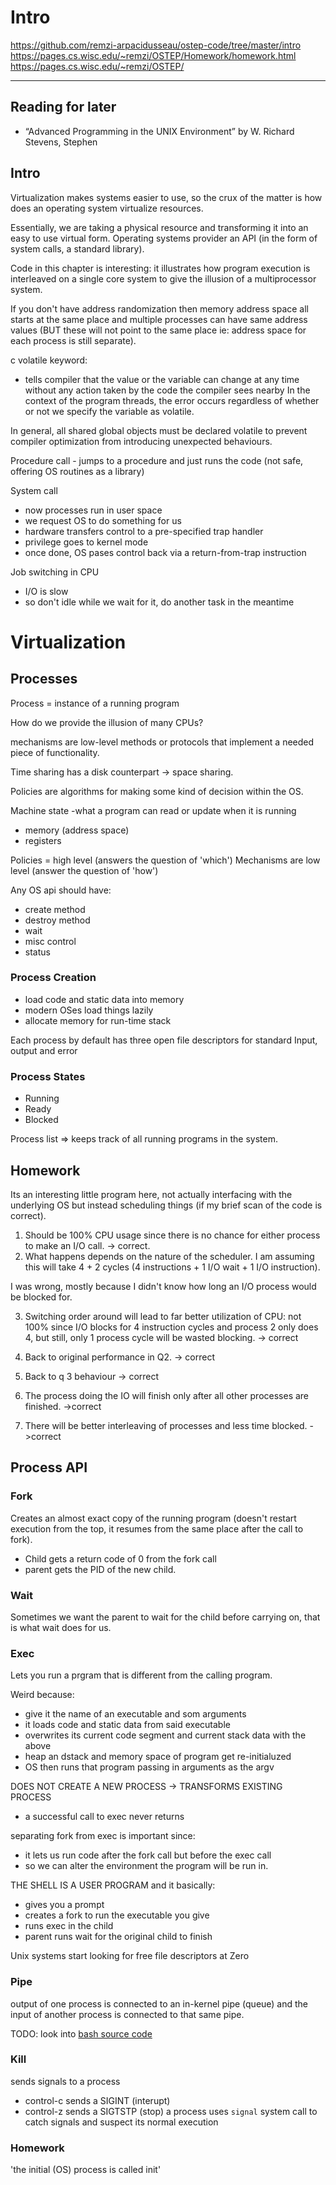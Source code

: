# Intro 
https://github.com/remzi-arpacidusseau/ostep-code/tree/master/intro
https://pages.cs.wisc.edu/~remzi/OSTEP/Homework/homework.html
https://pages.cs.wisc.edu/~remzi/OSTEP/

___ 
## Reading for later
 * “Advanced Programming in the UNIX Environment” by W. Richard Stevens, Stephen

## Intro 

Virtualization makes systems easier to use, so the crux of the matter is how does an operating system virtualize resources.

Essentially, we are taking a physical resource and transforming it into an easy to use virtual form. Operating systems provider 
an API (in the form of system calls, a standard library).

Code in this chapter is interesting: it illustrates how program execution is interleaved on a single core system to give the illusion of a multiprocessor
system. 

If you don't have address randomization then memory address space all starts at the same place and multiple processes can have same address values (BUT these
will not point to the same place ie: address space for each process is still separate).

c volatile keyword:
- tells compiler that the value or the variable can change at any time without any action taken by the code the compiler sees nearby
In the context of the program threads, the error occurs regardless of whether or not we specify the variable as volatile. 

In general, all shared global objects must be declared volatile to prevent compiler optimization from introducing unexpected behaviours.

Procedure call - jumps to a procedure and just runs the code (not safe, offering OS routines as a library)

System call 
* now processes run in user space
* we request OS to do something for us
* hardware transfers control to a pre-specified trap handler
* privilege goes to kernel mode 
* once done, OS pases control back via a return-from-trap instruction

Job switching in CPU 
* I/O is slow
* so don't idle while we wait for it, do another task in the meantime

# Virtualization 

## Processes 

Process = instance of a running program 

How do we provide the illusion of many CPUs? 

mechanisms are low-level methods or protocols that implement a needed piece of functionality.

Time sharing has a disk counterpart -> space sharing. 

Policies are algorithms for making some kind of decision within the OS.

Machine state -what a program can read or update when it is running
* memory (address space)
* registers

Policies = high level (answers the question of 'which')
Mechanisms are low level (answer the question of 'how')

Any OS api should have:
* create method
* destroy method 
* wait
* misc control
* status

### Process Creation 

* load code and static data into memory
* modern OSes load things lazily
* allocate memory for run-time stack

Each process by default has three open file descriptors for standard Input, output and error

### Process States
* Running
* Ready
* Blocked


Process list => keeps track of all running programs in the system. 

## Homework

Its an interesting little program here, not actually interfacing with the underlying OS but instead scheduling things (if my brief scan of the code is correct).

1. Should be 100% CPU usage since there is no chance for either process to make an I/O call. -> correct. 
2. What happens depends on the nature of the scheduler. I am assuming this will take 4 + 2 cycles (4 instructions + 1 I/O wait + 1 I/O instruction).

I was wrong, mostly because I didn't know how long an I/O process would be blocked for. 

3. Switching order around will lead to far better utilization of CPU: not 100% since
I/O blocks for 4 instruction cycles and process 2 only does 4, but still, only 1 process 
cycle will be wasted blocking. -> correct

4. Back to original performance in Q2. -> correct
5. Back to q 3 behaviour -> correct
6. The process doing the IO will finish only after all other processes are finished. ->correct
7. There will be better interleaving of processes and less time blocked. ->correct

## Process API

### Fork

Creates an almost exact copy of the running program (doesn't restart execution from the top, it resumes from the same place after the call to fork).
- Child gets a return code of 0 from the fork call
- parent gets the PID of the new child. 

### Wait 

Sometimes we want the parent to wait for the child before carrying on, that is what 
wait does for us. 

### Exec 

Lets you run a prgram that is different from the calling program. 

Weird because: 
* give it the name of an executable and som arguments 
* it loads code and static data from said executable 
* overwrites its current code segment and current stack data with the above 
* heap an dstack and memory space of program get re-initialuzed
* OS then runs that program passing in arguments as the argv

DOES NOT CREATE A NEW PROCESS -> TRANSFORMS EXISTING PROCESS
* a successful call to exec never returns

separating fork from exec is important since:
* it lets us run code after the fork call but before the exec call
* so we can alter the environment the program will be run in.

THE SHELL IS A USER PROGRAM and it basically:
* gives you a prompt 
* creates a fork to run the executable you give
* runs exec in the child
* parent runs wait for the original child to finish

Unix systems start looking for free file descriptors at Zero

### Pipe

output of one process is connected to an in-kernel pipe (queue)
and the input of another process is connected to that same pipe.


TODO: look into [bash source code](https://github.com/bminor/bash/blob/master/shell.c)

### Kill
sends signals to a process
* control-c sends a SIGINT (interupt)
* control-z sends a SIGTSTP (stop)
a process uses ```signal``` system call to catch signals and suspect its normal execution


### Homework 

'the initial (OS) process is called init'

